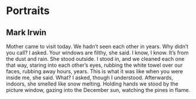 # Portraits
## Mark Irwin
Mother came to visit today. We
hadn’t seen each other in years. Why didn’t
you call? I asked. Your windows are filthy, she said. I know,
I know. It’s from the dust and rain. She stood outside.
I stood in, and we cleaned each one that way, staring into each other’s eyes,
rubbing the white towel over our faces, rubbing
away hours, years. This is what it was like
when you were inside me, she said. What? I asked,
though I understood. Afterwards, indoors, she smelled like snow
melting. Holding hands we stood by the picture window,
gazing into the December sun, watching the pines in flame.